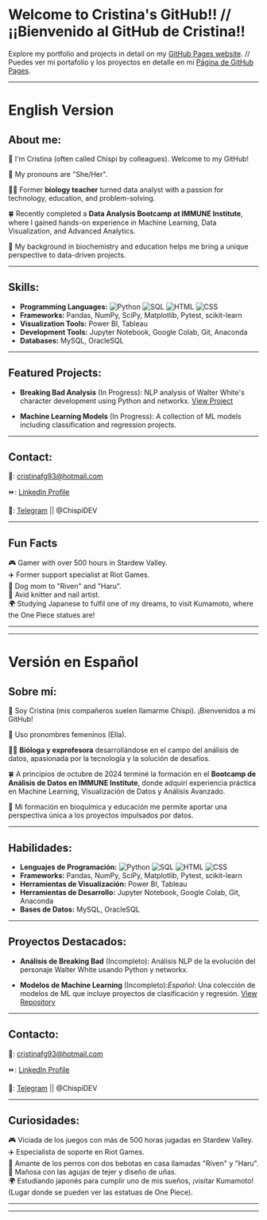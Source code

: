 # Welcome to Cristina's GitHub!! // ¡¡Bienvenido al GitHub de Cristina!!

Explore my portfolio and projects in detail on my [GitHub Pages website](https://chispidev.github.io/ChispiDEV/). // Puedes ver mi portafolio y los proyectos en detalle en mi [Página de GitHub Pages](https://chispidev.github.io/ChispiDEV/).

---
# English Version  
## About me:
👋 I'm Cristina (often called Chispi by colleagues). Welcome to my GitHub!

🌸 My pronouns are "She/Her".

👩‍🔬 Former **biology teacher** turned data analyst with a passion for technology, education, and problem-solving.  

🍀 Recently completed a **Data Analysis Bootcamp at IMMUNE Institute**, where I gained hands-on experience in Machine Learning, Data Visualization, and Advanced Analytics. 

👀 My background in biochemistry and education helps me bring a unique perspective to data-driven projects.  

---
## Skills:
- **Programming Languages:** ![Python](https://img.shields.io/badge/-Python-blue) ![SQL](https://img.shields.io/badge/-SQL-orange)  ![HTML](https://img.shields.io/badge/-HTML-pink) ![CSS](https://img.shields.io/badge/-CSS-green) 
- **Frameworks:** Pandas, NumPy, SciPy, Matplotlib, Pytest, scikit-learn  
- **Visualization Tools:** Power BI, Tableau  
- **Development Tools:** Jupyter Notebook, Google Colab, Git, Anaconda  
- **Databases:** MySQL, OracleSQL

---
## Featured Projects:
- **Breaking Bad Analysis** (In Progress): NLP analysis of Walter White's character development using Python and networkx. [View Project](#)  
 
- **Machine Learning Models** (In Progress): A collection of ML models including classification and regression projects.

---
## Contact:
📧: cristinafg93@hotmail.com

⏩: <a href="https://www.linkedin.com/in/cristina-fuentes-gutiérrez-9467a7139/" target="_blank">LinkedIn Profile</a>

📲: <a href="https://telegram.me/ChispiDEV" target="_blank">Telegram</a> || @ChispiDEV 

---
## Fun Facts
🎮 Gamer with over 500 hours in Stardew Valley.  
✈️ Former support specialist at Riot Games.  
🐶 Dog mom to "Riven" and "Haru".  
🎨 Avid knitter and nail artist.  
🌍 Studying Japanese to fulfil one of my dreams, to visit Kumamoto, where the One Piece statues are!

---

---
# Versión en Español  
## Sobre mí:
👋 Soy Cristina (mis compañeros suelen llamarme Chispi). ¡Bienvenidos a mi GitHub!

🌸 Uso pronombres femeninos (Ella).

👩‍🔬 **Bióloga y exprofesora** desarrollándose en el campo del análisis de datos, apasionada por la tecnología y la solución de desafíos.

🍀 A principios de octubre de 2024 terminé la formación en el **Bootcamp de Análisis de Datos en IMMUNE Institute**, donde adquirí experiencia práctica en Machine Learning, Visualización de Datos y Análisis Avanzado.

👀 Mi formación en bioquímica y educación me permite aportar una perspectiva única a los proyectos impulsados por datos.

---
## Habilidades:
- **Lenguajes de Programación:** ![Python](https://img.shields.io/badge/-Python-blue) ![SQL](https://img.shields.io/badge/-SQL-orange) ![HTML](https://img.shields.io/badge/-HTML-pink) ![CSS](https://img.shields.io/badge/-CSS-green)
- **Frameworks:** Pandas, NumPy, SciPy, Matplotlib, Pytest, scikit-learn  
- **Herramientas de Visualización:** Power BI, Tableau  
- **Herramientas de Desarrollo:** Jupyter Notebook, Google Colab, Git, Anaconda  
- **Bases de Datos:** MySQL, OracleSQL

---
## Proyectos Destacados:
- **Análisis de Breaking Bad** (Incompleto): Análisis NLP de la evolución del personaje Walter White usando Python y networkx.
 
- **Modelos de Machine Learning** (Incompleto):*Español*: Una colección de modelos de ML que incluye proyectos de clasificación y regresión. [View Repository](#)

---
## Contacto:
📧: cristinafg93@hotmail.com

⏩: <a href="https://www.linkedin.com/in/cristina-fuentes-gutiérrez-9467a7139/" target="_blank">LinkedIn Profile</a>

📲: <a href="https://telegram.me/ChispiDEV" target="_blank">Telegram</a> || @ChispiDEV 

---
## Curiosidades:
🎮 Viciada de los juegos con más de 500 horas jugadas en Stardew Valley.  
✈️ Especialista de soporte en Riot Games.  
🐶 Amante de los perros con dos bebotas en casa llamadas "Riven" y "Haru".  
🎨 Mañosa con las agujas de tejer y diseño de uñas.  
🌍 Estudiando japonés para cumplir uno de mis sueños, ¡visitar Kumamoto! (Lugar donde se pueden ver las estatuas de One Piece).

---

---
